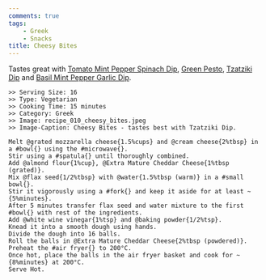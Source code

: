 ```yaml
---
comments: true
tags:
    - Greek
    - Snacks
title: Cheesy Bites
---
```


Tastes great with [Tomato Mint Pepper Spinach Dip](../Dips/recipe_007_mint_spinach_dip.md), [Green Pesto](../Dips/recipe_008_green_pesto.md), [Tzatziki Dip](../Dips/recipe_009_tzatziki_dip.md) and [Basil Mint Pepper Garlic Dip](../Dips/recipe_012_basil_mint_dip.md).

```cooklang
>> Serving Size: 16
>> Type: Vegetarian
>> Cooking Time: 15 minutes
>> Category: Greek
>> Image: recipe_010_cheesy_bites.jpeg
>> Image-Caption: Cheesy Bites - tastes best with Tzatziki Dip.

Melt @grated mozzarella cheese{1.5%cups} and @cream cheese{2%tbsp} in a #bowl{} using the #microwave{}. 
Stir using a #spatula{} until thoroughly combined.
Add @almond flour{1%cup}, @Extra Mature Cheddar Cheese{1%tbsp (grated)}.
Mix @flax seed{1/2%tbsp} with @water{1.5%tbsp (warm)} in a #small bowl{}.
Stir it vigorously using a #fork{} and keep it aside for at least ~{5%minutes}.
After 5 minutes transfer flax seed and water mixture to the first #bowl{} with rest of the ingredients.
Add @white wine vinegar{1%tsp} and @baking powder{1/2%tsp}. 
Knead it into a smooth dough using hands.
Divide the dough into 16 balls.
Roll the balls in @Extra Mature Cheddar Cheese{2%tbsp (powdered)}.
Preheat the #air fryer{} to 200°C. 
Once hot, place the balls in the air fryer basket and cook for ~{8%minutes} at 200°C.
Serve Hot.
```
